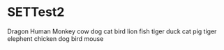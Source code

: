 # SETTest2
Dragon
Human
Monkey
cow
dog
cat
bird
lion
fish
tiger
duck
cat
pig
tiger
elephent
chicken
dog
bird
mouse